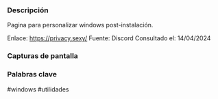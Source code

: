 ### Descripción
Pagina para personalizar windows post-instalación.


Enlace: https://privacy.sexy/
Fuente: Discord
Consultado el: 14/04/2024
### Capturas de pantalla


### Palabras clave
#windows #utilidades